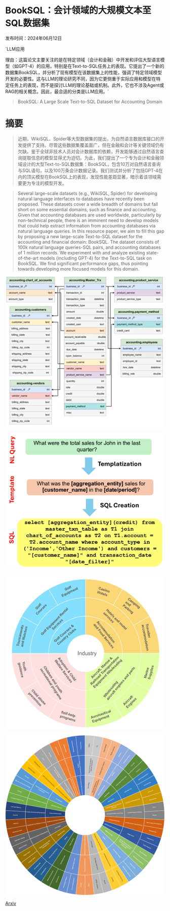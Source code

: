 # BookSQL：会计领域的大规模文本至SQL数据集

发布时间：2024年06月12日

`LLM应用

理由：这篇论文主要关注的是在特定领域（会计和金融）中开发和评估大型语言模型（如GPT-4）的应用，特别是在Text-to-SQL任务上的表现。它提出了一个新的数据集BookSQL，并分析了现有模型在该数据集上的性能，强调了特定领域模型开发的必要性。这与LLM的理论研究不同，因为它更侧重于实际应用和模型在特定任务上的表现，而不是探讨LLM的理论基础或机制。此外，它也不涉及Agent或RAG的相关概念。因此，最合适的分类是LLM应用。`

> BookSQL: A Large Scale Text-to-SQL Dataset for Accounting Domain

# 摘要

> 近期，WikiSQL、Spider等大型数据集的提出，为自然语言数据库接口的开发提供了支持。尽管这些数据集覆盖面广，但在金融和会计等关键领域仍有欠缺。鉴于全球非技术人员对会计数据库的依赖，开发能够通过自然语言查询提取信息的模型显得尤为迫切。为此，我们提出了一个专为会计和金融领域设计的大型Text-to-SQL数据集：BookSQL，包含10万对自然语言查询与SQL语句，以及100万条会计数据记录。我们测试并分析了包括GPT-4在内的顶尖模型在BookSQL上的表现，发现性能差距显著，暗示着该领域需要更为专注的模型开发。

> Several large-scale datasets (e.g., WikiSQL, Spider) for developing natural language interfaces to databases have recently been proposed. These datasets cover a wide breadth of domains but fall short on some essential domains, such as finance and accounting. Given that accounting databases are used worldwide, particularly by non-technical people, there is an imminent need to develop models that could help extract information from accounting databases via natural language queries. In this resource paper, we aim to fill this gap by proposing a new large-scale Text-to-SQL dataset for the accounting and financial domain: BookSQL. The dataset consists of 100k natural language queries-SQL pairs, and accounting databases of 1 million records. We experiment with and analyze existing state-of-the-art models (including GPT-4) for the Text-to-SQL task on BookSQL. We find significant performance gaps, thus pointing towards developing more focused models for this domain.

![BookSQL：会计领域的大规模文本至SQL数据集](../../../paper_images/2406.07860/x1.png)

![BookSQL：会计领域的大规模文本至SQL数据集](../../../paper_images/2406.07860/x2.png)

![BookSQL：会计领域的大规模文本至SQL数据集](../../../paper_images/2406.07860/x3.png)

![BookSQL：会计领域的大规模文本至SQL数据集](../../../paper_images/2406.07860/x4.png)

[Arxiv](https://arxiv.org/abs/2406.07860)